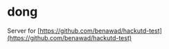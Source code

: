 # dong

Server for [https://github.com/benawad/hackutd-test](https://github.com/benawad/hackutd-test)
